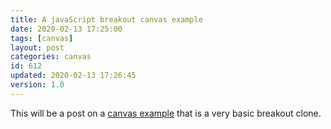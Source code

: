 ```yaml
---
title: A javaScript breakout canvas example
date: 2020-02-13 17:25:00
tags: [canvas]
layout: post
categories: canvas
id: 612
updated: 2020-02-13 17:26:45
version: 1.0
---
```


This will be a post on a [canvas example](https://developer.mozilla.org/en-US/docs/Web/API/Canvas_API/Tutorial) that is a very basic breakout clone.

<!-- more -->
